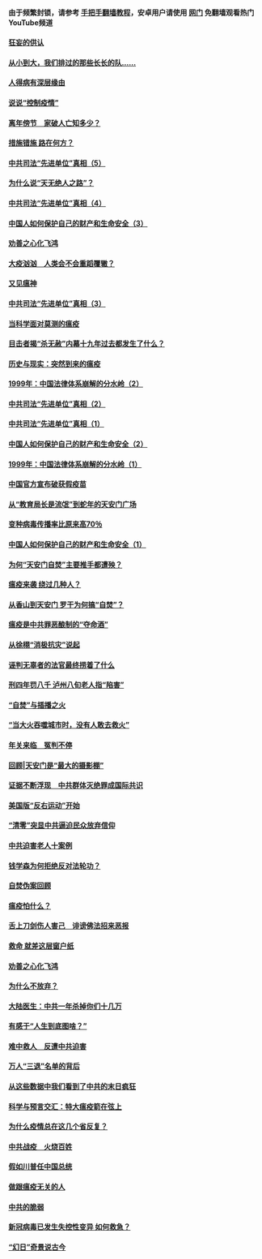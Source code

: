 #### 由于频繁封锁，请参考 [手把手翻墙教程](https://github.com/gfw-breaker/guides/wiki/)，安卓用户请使用 [网门](https://github.com/gfw-breaker/nogfw/blob/master/dl.md?t=02240100) 免翻墙观看热门YouTube频道 

#### [狂妄的供认](../pages/19/421199.md?t=02240100) 

#### [从小到大，我们排过的那些长长的队……](../pages/19/421243.md?t=02240100) 

#### [人得病有深层缘由](../pages/19/420864.md?t=02240100) 

#### [说说“控制疫情”](../pages/19/420831.md?t=02240100) 

#### [离年傍节　家破人亡知多少？](../pages/19/420563.md?t=02240100) 

#### [措施错施  路在何方？](../pages/19/420076.md?t=02240100) 

#### [中共司法“先进单位”真相（5）](../pages/19/419453.md?t=02240100) 

#### [为什么说“天无绝人之路”？](../pages/19/419618.md?t=02240100) 

#### [中共司法“先进单位”真相（4）](../pages/19/419452.md?t=02240100) 

#### [中国人如何保护自己的财产和生命安全（3）](../pages/19/419405.md?t=02240100) 

#### [劝善之心化飞鸿](../pages/19/418758.md?t=02240100) 

#### [大疫汹汹　人类会不会重蹈覆辙？](../pages/19/419691.md?t=02240100) 

#### [又见瘟神](../pages/19/419225.md?t=02240100) 

#### [中共司法“先进单位”真相（3）](../pages/19/419451.md?t=02240100) 

#### [当科学面对莫测的瘟疫](../pages/19/419625.md?t=02240100) 

#### [目击者揭“杀无赦”内幕十九年过去都发生了什么？](../pages/19/419617.md?t=02240100) 

#### [历史与现实：突然到来的瘟疫](../pages/19/419619.md?t=02240100) 

#### [1999年：中国法律体系崩解的分水岭（2）](../pages/19/419455.md?t=02240100) 

#### [中共司法“先进单位”真相（2）](../pages/19/419450.md?t=02240100) 

#### [中共司法“先进单位”真相（1）](../pages/19/419449.md?t=02240100) 

#### [中国人如何保护自己的财产和生命安全（2）](../pages/19/419404.md?t=02240100) 

#### [1999年：中国法律体系崩解的分水岭（1）](../pages/19/419454.md?t=02240100) 

#### [中国官方宣布破获假疫苗](../pages/19/419504.md?t=02240100) 

#### [从“教育局长是流氓”到蛇年的天安门广场](../pages/19/419470.md?t=02240100) 

#### [变种病毒传播率比原来高70％](../pages/19/419456.md?t=02240100) 

#### [中国人如何保护自己的财产和生命安全（1）](../pages/19/419403.md?t=02240100) 

#### [为何“天安门自焚”主要推手都遭殃？](../pages/19/419348.md?t=02240100) 

#### [瘟疫来袭 绕过几种人？](../pages/19/419349.md?t=02240100) 

#### [从香山到天安门 罗干为何搞“自焚”？](../pages/19/419270.md?t=02240100) 

#### [瘟疫是中共罪恶酿制的“夺命酒”](../pages/19/419223.md?t=02240100) 

#### [从徐栩“消极抗灾”说起](../pages/19/419224.md?t=02240100) 

#### [诬判无辜者的法官最终捞着了什么](../pages/19/419268.md?t=02240100) 

#### [刑四年罚八千 泸州八旬老人指“陷害”](../pages/19/419232.md?t=02240100) 

#### [“自焚”与插播之火](../pages/19/419226.md?t=02240100) 

#### [“当大火吞噬城市时，没有人敢去救火”](../pages/19/419077.md?t=02240100) 

#### [年关来临　冤判不停](../pages/19/419093.md?t=02240100) 

#### [回顾|天安门是“最大的摄影棚”](../pages/19/380866.md?t=02240100) 

#### [证据不断浮现　中共群体灭绝罪成国际共识](../pages/19/419031.md?t=02240100) 

#### [美国版“反右运动”开始](../pages/19/419030.md?t=02240100) 

#### [“清零”突显中共逼迫民众放弃信仰](../pages/19/418995.md?t=02240100) 

#### [中共迫害老人十案例](../pages/19/418831.md?t=02240100) 

#### [钱学森为何拒绝反对法轮功？](../pages/19/418905.md?t=02240100) 

#### [自焚伪案回顾](../pages/19/418799.md?t=02240100) 

#### [瘟疫怕什么？](../pages/19/418800.md?t=02240100) 

#### [舌上刀剑伤人害己　诽谤佛法招来恶报](../pages/19/418731.md?t=02240100) 

#### [救命 就差这层窗户纸](../pages/19/418706.md?t=02240100) 

#### [劝善之心化飞鸿](../pages/19/416766.md?t=02240100) 

#### [为什么不放弃？](../pages/19/418691.md?t=02240100) 

#### [大陆医生：中共一年杀掉你们十几万](../pages/19/418670.md?t=02240100) 

#### [有感于“人生到底图啥？”](../pages/19/418624.md?t=02240100) 

#### [难中救人　反遭中共迫害](../pages/19/418414.md?t=02240100) 

#### [万人“三退”名单的背后](../pages/19/418505.md?t=02240100) 

#### [从这些数据中我们看到了中共的末日疯狂](../pages/19/418420.md?t=02240100) 

#### [科学与预言交汇：特大瘟疫箭在弦上](../pages/19/418266.md?t=02240100) 

#### [为什么疫情总在这几个省反复？](../pages/19/418219.md?t=02240100) 

#### [中共战疫　火烧百姓](../pages/19/418220.md?t=02240100) 

#### [假如川普任中国总统](../pages/19/418174.md?t=02240100) 

#### [做跟瘟疫无关的人](../pages/19/418171.md?t=02240100) 

#### [中共的脆弱](../pages/19/418196.md?t=02240100) 

#### [新冠病毒已发生失控性变异 如何救急？](../pages/19/418032.md?t=02240100) 

#### [“幻日”奇景说古今](../pages/19/418033.md?t=02240100) 

